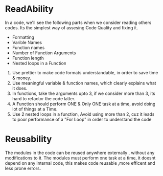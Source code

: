 # ReadAbility
In a code, we'll see the following parts when we consider reading others codes. Its the simplest way of assesing Code Quality and fixing it.


+ Formatting
+ Varible Names
+ Function names
+ Number of Function Arguments
+ Function length
+ Nested loops in a Function

1. Use prettier to make code formats understandable, in order to save time & money.
2. Use meaningful variable & function names, which clearly explains what it does.
3. In functions, take the arguments upto 3, if we consider more than 3, its hard to refactor the code latter.
4. A Function should perform ONE & Only ONE task at a time, avoid doing lot of things at a Time.
5. Use 2 nested loops in a function, Avoid using more than 2, cuz it leads to poor performance of a "For Loop" in order to understand the code

# Reusability
The modules in the code can be reused anywhere externally , without any modifications to it. The modules must perform one task at a time, it doesnt depend on any internal code, this makes code reusable ,more efficent and less prone errors.
